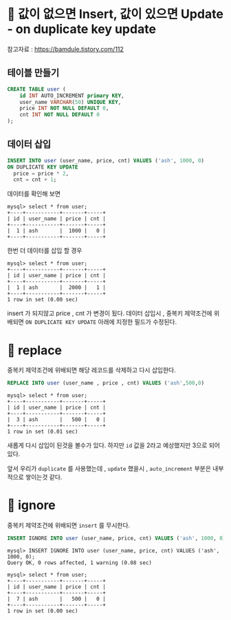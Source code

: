 # 📌 값이 없으면 Insert, 값이 있으면 Update - on duplicate key update
참고자료 : https://bamdule.tistory.com/112


## 테이블 만들기
```sql
CREATE TABLE user (
	id INT AUTO_INCREMENT primary KEY,
	user_name VARCHAR(50) UNIQUE KEY,
	price INT NOT NULL DEFAULT 0,
	cnt INT NOT NULL DEFAULT 0
);
```

## 데이터 삽입

```sql
INSERT INTO user (user_name, price, cnt) VALUES ('ash', 1000, 0) 
ON DUPLICATE KEY UPDATE 
  price = price * 2, 
  cnt = cnt + 1;
```

데이터를 확인해 보면

```
mysql> select * from user;
+----+-----------+-------+-----+
| id | user_name | price | cnt |
+----+-----------+-------+-----+
|  1 | ash       |  1000 |   0 |
+----+-----------+-------+-----+
```
한번 더 데이터를 삽입 할 경우
```
mysql> select * from user;
+----+-----------+-------+-----+
| id | user_name | price | cnt |
+----+-----------+-------+-----+
|  1 | ash       |  2000 |   1 |
+----+-----------+-------+-----+
1 row in set (0.00 sec)
```

insert 가 되지않고 price , cnt 가 변경이 됬다.
데이터 삽입시 , 중복키 제약조건에 위배되면 `ON DUPLICATE KEY UPDATE` 아래에 지정한 필드가 수정된다. 

# 📌 replace

중복키 제약조건에 위배되면 해당 레코드를 삭제하고 다시 삽입한다.

```sql
REPLACE INTO user (user_name , price , cnt) VALUES ('ash',500,0)
```

```
mysql> select * from user;
+----+-----------+-------+-----+
| id | user_name | price | cnt |
+----+-----------+-------+-----+
|  3 | ash       |   500 |   0 |
+----+-----------+-------+-----+
1 row in set (0.01 sec)
```

새롭게 다시 삽입이 된것을 볼수가 있다.
하지만 `id` 값을 2라고 예상했지만 3으로 되어있다.

앞서 우리가 `duplicate` 를 사용했는데 , `update` 했을시 , `auto_increment` 부분은 내부적으로 쌓이는것 같다.


# 📌 ignore

중복키 제약조건에 위배되면 `insert` 를 무시한다.
```sql
INSERT IGNORE INTO user (user_name, price, cnt) VALUES ('ash', 1000, 0);
```

```
mysql> INSERT IGNORE INTO user (user_name, price, cnt) VALUES ('ash', 1000, 0);
Query OK, 0 rows affected, 1 warning (0.08 sec)

mysql> select * from user;
+----+-----------+-------+-----+
| id | user_name | price | cnt |
+----+-----------+-------+-----+
|  7 | ash       |   500 |   0 |
+----+-----------+-------+-----+
1 row in set (0.00 sec)
```
